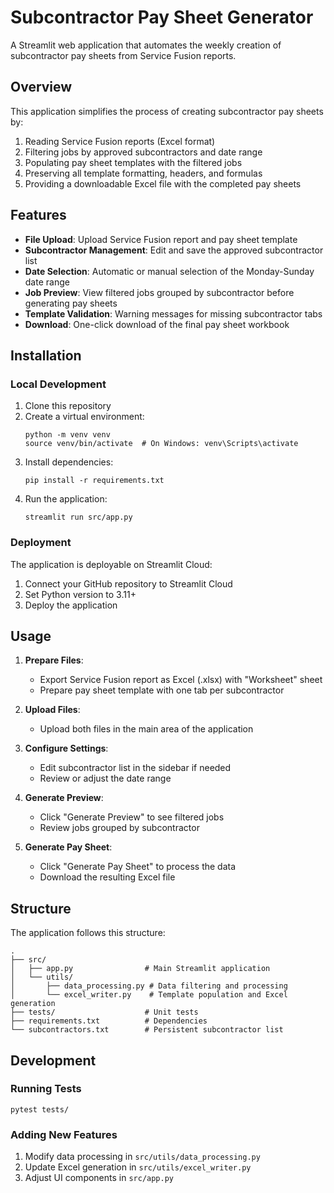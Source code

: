 # Subcontractor Pay Sheet Generator

A Streamlit web application that automates the weekly creation of subcontractor pay sheets from Service Fusion reports.

## Overview

This application simplifies the process of creating subcontractor pay sheets by:

1. Reading Service Fusion reports (Excel format)
2. Filtering jobs by approved subcontractors and date range
3. Populating pay sheet templates with the filtered jobs
4. Preserving all template formatting, headers, and formulas
5. Providing a downloadable Excel file with the completed pay sheets

## Features

- **File Upload**: Upload Service Fusion report and pay sheet template
- **Subcontractor Management**: Edit and save the approved subcontractor list
- **Date Selection**: Automatic or manual selection of the Monday-Sunday date range
- **Job Preview**: View filtered jobs grouped by subcontractor before generating pay sheets
- **Template Validation**: Warning messages for missing subcontractor tabs
- **Download**: One-click download of the final pay sheet workbook

## Installation

### Local Development

1. Clone this repository
2. Create a virtual environment:
   ```
   python -m venv venv
   source venv/bin/activate  # On Windows: venv\Scripts\activate
   ```
3. Install dependencies:
   ```
   pip install -r requirements.txt
   ```
4. Run the application:
   ```
   streamlit run src/app.py
   ```

### Deployment

The application is deployable on Streamlit Cloud:

1. Connect your GitHub repository to Streamlit Cloud
2. Set Python version to 3.11+
3. Deploy the application

## Usage

1. **Prepare Files**:
   - Export Service Fusion report as Excel (.xlsx) with "Worksheet" sheet
   - Prepare pay sheet template with one tab per subcontractor

2. **Upload Files**:
   - Upload both files in the main area of the application

3. **Configure Settings**:
   - Edit subcontractor list in the sidebar if needed
   - Review or adjust the date range

4. **Generate Preview**:
   - Click "Generate Preview" to see filtered jobs
   - Review jobs grouped by subcontractor

5. **Generate Pay Sheet**:
   - Click "Generate Pay Sheet" to process the data
   - Download the resulting Excel file

## Structure

The application follows this structure:

```
.
├── src/
│   ├── app.py                # Main Streamlit application
│   └── utils/
│       ├── data_processing.py # Data filtering and processing
│       └── excel_writer.py    # Template population and Excel generation
├── tests/                    # Unit tests
├── requirements.txt          # Dependencies
└── subcontractors.txt        # Persistent subcontractor list
```

## Development

### Running Tests

```
pytest tests/
```

### Adding New Features

1. Modify data processing in `src/utils/data_processing.py`
2. Update Excel generation in `src/utils/excel_writer.py`
3. Adjust UI components in `src/app.py` 